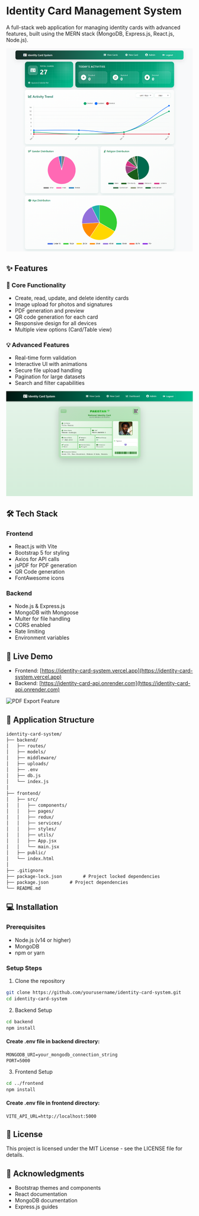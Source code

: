 # Identity Card Management System

A full-stack web application for managing identity cards with advanced features, built using the MERN stack (MongoDB, Express.js, React.js, Node.js).

![Dashboard Preview](./docs/images/dashboard.png)

## ✨ Features

### 🎯 Core Functionality
- Create, read, update, and delete identity cards
- Image upload for photos and signatures
- PDF generation and preview
- QR code generation for each card
- Responsive design for all devices
- Multiple view options (Card/Table view)

### 💡 Advanced Features
- Real-time form validation
- Interactive UI with animations
- Secure file upload handling
- Pagination for large datasets
- Search and filter capabilities

![Card Detail View](./docs/images/card-detail.png)

## 🛠️ Tech Stack

### Frontend
- React.js with Vite
- Bootstrap 5 for styling
- Axios for API calls
- jsPDF for PDF generation
- QR Code generation
- FontAwesome icons

### Backend
- Node.js & Express.js
- MongoDB with Mongoose
- Multer for file handling
- CORS enabled
- Rate limiting
- Environment variables

## 🚀 Live Demo

- Frontend: [https://identity-card-system.vercel.app](https://identity-card-system.vercel.app)
- Backend: [https://identity-card-api.onrender.com](https://identity-card-api.onrender.com)

![PDF Export Feature](./docs/images/pdf-export.png)

## 📱 Application Structure
```plaintext
identity-card-system/
├── backend/
│   ├── routes/
│   ├── models/
│   ├── middleware/
│   ├── uploads/
│   ├── .env
│   ├── db.js
│   └── index.js
│
├── frontend/
│   ├── src/
│   │   ├── components/
│   │   ├── pages/
│   │   ├── redux/
│   │   ├── services/
│   │   ├── styles/
│   │   ├── utils/
│   │   ├── App.jsx
│   │   └── main.jsx
│   ├── public/
│   └── index.html
│
├── .gitignore        
├── package-lock.json        # Project locked dependencies
├── package.json        # Project dependencies
└── README.md
```

## 💻 Installation

### Prerequisites
- Node.js (v14 or higher)
- MongoDB
- npm or yarn

### Setup Steps

1. Clone the repository
```bash
git clone https://github.com/yourusername/identity-card-system.git
cd identity-card-system
 ```
 
2. Backend Setup
```bash
cd backend
npm install
 ```

#### Create .env file in backend directory:

```plaintext
MONGODB_URI=your_mongodb_connection_string
PORT=5000
 ```

3. Frontend Setup
```bash
cd ../frontend
npm install
 ```

#### Create .env file in frontend directory:

```plaintext
VITE_API_URL=http://localhost:5000
 ```

 ## 📄 License
This project is licensed under the MIT License - see the LICENSE file for details.

## 👏 Acknowledgments
- Bootstrap themes and components
- React documentation
- MongoDB documentation
- Express.js guides